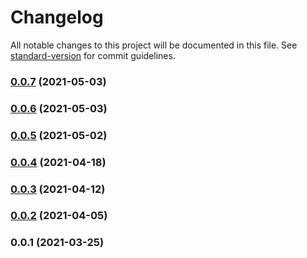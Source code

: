 # Changelog

All notable changes to this project will be documented in this file. See [standard-version](https://github.com/conventional-changelog/standard-version) for commit guidelines.

### [0.0.7](https://github.com/petehanssens/dataengconf/compare/v0.0.6...v0.0.7) (2021-05-03)

### [0.0.6](https://github.com/petehanssens/dataengconf/compare/v0.0.5...v0.0.6) (2021-05-03)

### [0.0.5](https://github.com/petehanssens/dataengconf/compare/v0.0.4...v0.0.5) (2021-05-02)

### [0.0.4](https://github.com/petehanssens/dataengconf/compare/v0.0.2...v0.0.4) (2021-04-18)

### [0.0.3](https://github.com/petehanssens/dataengconf/compare/v0.0.2...v0.0.3) (2021-04-12)

### [0.0.2](https://github.com/petehanssens/dataengconf/compare/v0.0.1...v0.0.2) (2021-04-05)

### 0.0.1 (2021-03-25)
